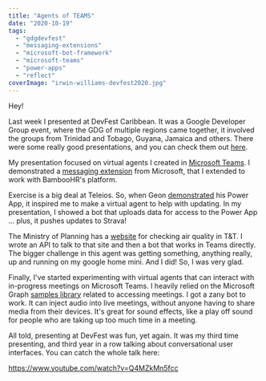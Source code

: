 ```yaml
---
title: "Agents of TEAMS"
date: "2020-10-19"
tags: 
  - "gdgdevfest"
  - "messaging-extensions"
  - "microsoft-bot-framework"
  - "microsoft-teams"
  - "power-apps"
  - "reflect"
coverImage: "irwin-williams-devfest2020.jpg"
---
```


Hey!

Last week I presented at DevFest Caribbean. It was a Google Developer Group event, where the GDG of multiple regions came together, it involved the groups from Trinidad and Tobago, Guyana, Jamaica and others. There were some really good presentations, and you can check them out [here](https://devfestcarib.web.app/schedule/).

My presentation focused on virtual agents I created in [Microsoft Teams](https://www.microsoft.com/en-us/microsoft-365/microsoft-teams/group-chat-software/). I demonstrated a [messaging extension](https://github.com/OfficeDev/Microsoft-Teams-App-Reflect) from Microsoft, that I extended to work with BambooHR's platform.

Exercise is a big deal at Teleios. So, when Geon [demonstrated](https://www.youtube.com/watch?v=V6270RIp10U) his Power App, it inspired me to make a virtual agent to help with updating. In my presentation, I showed a bot that uploads data for access to the Power App ... plus, it pushes updates to Strava!

The Ministry of Planning has a [website](https://www.ema.co.tt/index.php/44-news-and-events/227-monitor-the-air-you-breathe) for checking air quality in T&T. I wrote an API to talk to that site and then a bot that works in Teams directly. The bigger challenge in this agent was getting something, anything really, up and running on my google home mini. And I did! So, I was very glad.

Finally, I've started experimenting with virtual agents that can interact with in-progress meetings on Microsoft Teams. I heavily relied on the Microsoft Graph [samples library](https://github.com/microsoftgraph/microsoft-graph-comms-samples) related to accessing meetings. I got a zany bot to work. It can inject audio into live meetings, without anyone having to share media from their devices. It's great for sound effects, like a play off sound for people who are taking up too much time in a meeting.

All told, presenting at DevFest was fun, yet again. It was my third time presenting, and third year in a row talking about conversational user interfaces. You can catch the whole talk here:

https://www.youtube.com/watch?v=Q4MZkMn5fcc
